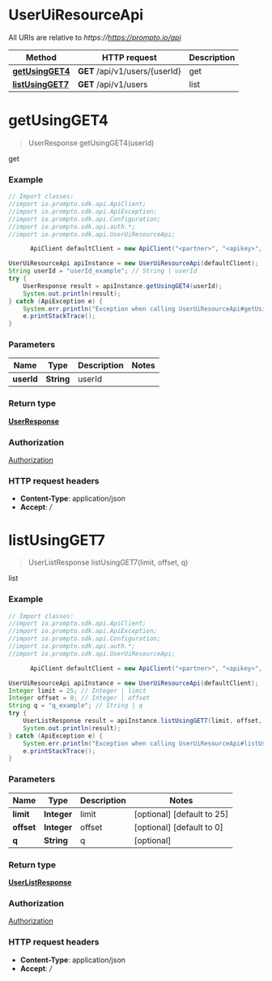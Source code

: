 # UserUiResourceApi

All URIs are relative to *https://https://prompto.io/api*

Method | HTTP request | Description
------------- | ------------- | -------------
[**getUsingGET4**](UserUiResourceApi.md#getUsingGET4) | **GET** /api/v1/users/{userId} | get
[**listUsingGET7**](UserUiResourceApi.md#listUsingGET7) | **GET** /api/v1/users | list


<a name="getUsingGET4"></a>
# **getUsingGET4**
> UserResponse getUsingGET4(userId)

get

### Example
```java
// Import classes:
//import io.prompto.sdk.api.ApiClient;
//import io.prompto.sdk.api.ApiException;
//import io.prompto.sdk.api.Configuration;
//import io.prompto.sdk.api.auth.*;
//import io.prompto.sdk.api.UserUiResourceApi;

      ApiClient defaultClient = new ApiClient("<partner>", "<apikey>", "<secretKey");

UserUiResourceApi apiInstance = new UserUiResourceApi(defaultClient);
String userId = "userId_example"; // String | userId
try {
    UserResponse result = apiInstance.getUsingGET4(userId);
    System.out.println(result);
} catch (ApiException e) {
    System.err.println("Exception when calling UserUiResourceApi#getUsingGET4");
    e.printStackTrace();
}
```

### Parameters

Name | Type | Description  | Notes
------------- | ------------- | ------------- | -------------
 **userId** | **String**| userId |

### Return type

[**UserResponse**](UserResponse.md)

### Authorization

[Authorization](../README.md#Authorization)

### HTTP request headers

 - **Content-Type**: application/json
 - **Accept**: */*

<a name="listUsingGET7"></a>
# **listUsingGET7**
> UserListResponse listUsingGET7(limit, offset, q)

list

### Example
```java
// Import classes:
//import io.prompto.sdk.api.ApiClient;
//import io.prompto.sdk.api.ApiException;
//import io.prompto.sdk.api.Configuration;
//import io.prompto.sdk.api.auth.*;
//import io.prompto.sdk.api.UserUiResourceApi;

      ApiClient defaultClient = new ApiClient("<partner>", "<apikey>", "<secretKey");

UserUiResourceApi apiInstance = new UserUiResourceApi(defaultClient);
Integer limit = 25; // Integer | limit
Integer offset = 0; // Integer | offset
String q = "q_example"; // String | q
try {
    UserListResponse result = apiInstance.listUsingGET7(limit, offset, q);
    System.out.println(result);
} catch (ApiException e) {
    System.err.println("Exception when calling UserUiResourceApi#listUsingGET7");
    e.printStackTrace();
}
```

### Parameters

Name | Type | Description  | Notes
------------- | ------------- | ------------- | -------------
 **limit** | **Integer**| limit | [optional] [default to 25]
 **offset** | **Integer**| offset | [optional] [default to 0]
 **q** | **String**| q | [optional]

### Return type

[**UserListResponse**](UserListResponse.md)

### Authorization

[Authorization](../README.md#Authorization)

### HTTP request headers

 - **Content-Type**: application/json
 - **Accept**: */*

